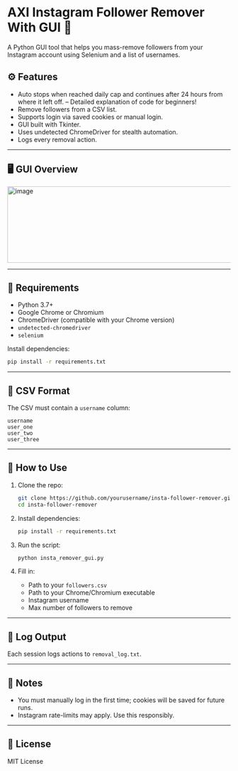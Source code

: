# AXI Instagram Follower Remover With GUI 🧹

A Python GUI tool that helps you mass-remove followers from your Instagram account using Selenium and a list of usernames.

## ⚙️ Features

- Auto stops when reached daily cap and continues after 24 hours from where it left off.
– Detailed explanation of code for beginners!
- Remove followers from a CSV list.
- Supports login via saved cookies or manual login.
- GUI built with Tkinter.
- Uses undetected ChromeDriver for stealth automation.
- Logs every removal action.


---

## 🖥️ GUI Overview

<img width="509" height="172" alt="image" src="https://github.com/user-attachments/assets/7ecd4769-3e92-4b25-995a-27944defebe8" />

---

## 🧰 Requirements

- Python 3.7+
- Google Chrome or Chromium
- ChromeDriver (compatible with your Chrome version)
- `undetected-chromedriver`
- `selenium`

Install dependencies:

```bash
pip install -r requirements.txt
```

---

## 📄 CSV Format

The CSV must contain a `username` column:

```csv
username
user_one
user_two
user_three
```

---

## 🚀 How to Use

1. Clone the repo:
    ```bash
    git clone https://github.com/yourusername/insta-follower-remover.git
    cd insta-follower-remover
    ```

2. Install dependencies:
    ```bash
    pip install -r requirements.txt
    ```

3. Run the script:
    ```bash
    python insta_remover_gui.py
    ```

4. Fill in:
    - Path to your `followers.csv`
    - Path to your Chrome/Chromium executable
    - Instagram username
    - Max number of followers to remove

---

## 📝 Log Output

Each session logs actions to `removal_log.txt`.

---

## 🛑 Notes

- You must manually log in the first time; cookies will be saved for future runs.
- Instagram rate-limits may apply. Use this responsibly.

---

## 📜 License

MIT License
